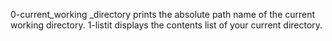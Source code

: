0-current_working _directory prints the absolute path name of the current working directory.
1-listit displays the contents list of your current directory.
